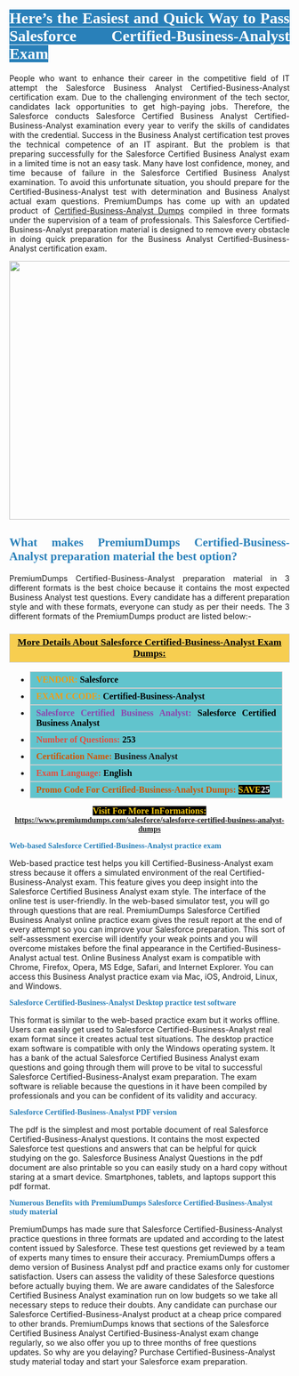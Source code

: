 <h1 style="text-align: justify;"><span style="color:#ffffff;"><span style="font-family:Georgia,serif;"><strong><span style="background-color:#2980b9;">Here’s the Easiest and Quick Way to Pass Salesforce Certified-Business-Analyst Exam</span></strong></span></span></h1>

<p style="text-align: justify;">People who want to enhance their career in the competitive field of IT attempt the Salesforce Business Analyst Certified-Business-Analyst certification exam. Due to the challenging environment of the tech sector, candidates lack opportunities to get high-paying jobs. Therefore, the Salesforce conducts Salesforce Certified Business Analyst Certified-Business-Analyst examination every year to verify the skills of candidates with the credential. Success in the Business Analyst certification test proves the technical competence of an IT aspirant. But the problem is that preparing successfully for the Salesforce Certified Business Analyst exam in a limited time is not an easy task. Many have lost confidence, money, and time because of failure in the Salesforce Certified Business Analyst examination. To avoid this unfortunate situation, you should prepare for the Certified-Business-Analyst test with determination and Business Analyst actual exam questions. PremiumDumps has come up with an updated product of <a href="https://www.premiumdumps.com/salesforce/salesforce-certified-business-analyst-dumps">Certified-Business-Analyst Dumps</a> compiled in three formats under the supervision of a team of professionals. This Salesforce Certified-Business-Analyst preparation material is designed to remove every obstacle in doing quick preparation for the Business Analyst Certified-Business-Analyst certification exam.</p>

<p style="text-align: center;"><a href="https://www.premiumdumps.com/salesforce/salesforce-certified-business-analyst-dumps"><img alt="" src="https://i.imgur.com/KJGzbJ2.jpeg" style="width: 700px; height: 465px;" /></a></p>

<h2 style="text-align: justify;"><span style="color:#2980b9;"><span style="font-family:Georgia,serif;"><strong>What makes PremiumDumps Certified-Business-Analyst preparation material the best option?</strong></span></span></h2>

<p style="text-align: justify;">PremiumDumps Certified-Business-Analyst preparation material in 3 different formats is the best choice because it contains the most expected Business Analyst test questions. Every candidate has a different preparation style and with these formats, everyone can study as per their needs. The 3 different formats of the PremiumDumps product are listed below:-</p>

<h3 style="background: #f7ce50; border: 1px solid rgb(204, 204, 204); padding: 5px 10px; text-align: center;"><span style="font-family:Georgia,serif;"><u><u><span style="color:#000000;"><span style="font-size:11pt"><span style="line-height:normal"><b><span style="font-size:13.0pt"><span cambria="">More Details About Salesforce Certified-Business-Analyst Exam Dumps:</span></span></b></span></span></span></u></u></span></h3>

<ul>
	<li style="margin:0cm 10pt">
	<div style="background:#61c4cd; border: 1px solid rgb(204, 204, 204); padding: 5px 10px; text-align: justify;"><span style="font-family:Georgia,serif;"><span style="font-size:11pt"><span style="line-height:normal"><b><span style="font-size:12.0pt"><span new="" roman="" times=""><span style="color:#f39c12;">VENDOR:</span> <span style="color:#000000;">Salesforce</span></span></span></b></span></span></span></div>
	</li>
	<li style="margin:0cm 10pt">
	<div style="background: #61c4cd; border: 1px solid rgb(204, 204, 204); padding: 5px 10px; text-align: justify;"><span style="font-family:Georgia,serif;"><span style="font-size:11pt"><span style="line-height:normal"><b><span style="font-size:12.0pt"><span new="" roman="" times=""><span style="color:#f39c12;">EXAM CCODE:</span> <span style="color:#000000;">Certified-Business-Analyst</span></span></span></b></span></span></span></div>
	</li>
	<li style="margin:0cm 10pt">
	<div style="background: #61c4cd; border: 1px solid rgb(204, 204, 204); padding: 5px 10px; text-align: justify;"><span style="font-family:Georgia,serif;"><span style="font-size:11pt"><span style="line-height:normal"><b><span style="font-size:12.0pt"><span new="" roman="" times=""><span style="color:#8e44ad;">Salesforce Certified Business Analyst:</span> <span style="color:#000000;">Salesforce Certified Business Analyst</span></span></span></b></span></span></span></div>
	</li>
	<li style="margin:0cm 10pt">
	<div style="background: #61c4cd; border: 1px solid rgb(204, 204, 204); padding: 5px 10px;"><span style="font-family:Georgia,serif;"><span style="font-size:11pt"><span style="line-height:normal"><b><span style="font-size:12.0pt"><span new="" roman="" times=""><span style="color:#e74c3c;">Number of Questions:</span><span style="color:#000000;"><span style="color:#f1c40f;"> </span>253</span></span></span></b></span></span></span></div>
	</li>
	<li style="margin:0cm 10pt">
	<div style="background: #61c4cd; border: 1px solid rgb(204, 204, 204); padding: 5px 10px; text-align: justify;"><span style="font-family:Georgia,serif;"><span style="font-size:11pt"><span style="line-height:normal"><b><span style="font-size:12.0pt"><span new="" roman="" times=""><span style="color:#d35400;">Certification Name:</span> Business Analyst</span></span></b></span></span></span></div>
	</li>
	<li style="margin:0cm 10pt">
	<div style="background: #61c4cd; border: 1px solid rgb(204, 204, 204); padding: 5px 10px; text-align: justify;"><span style="font-family:Georgia,serif;"><span style="font-size:11pt"><span style="line-height:normal"><b><span style="font-size:12.0pt"><span new="" roman="" times=""><span style="color:#e74c3c;">Exam Language:</span> <span style="color:#000000;">English</span></span></span></b></span></span></span></div>
	</li>
	<li style="margin:0cm 10pt">
	<div style="background: #61c4cd; border: 1px solid rgb(204, 204, 204); padding: 5px 10px;"><span style="font-family:Georgia,serif;"><span style="font-size:11pt"><span style="line-height:normal"><b><span style="font-size:12.0pt"><span new="" roman="" times=""><span style="color:#d35400;">Promo Code For Certified-Business-Analyst Dumps:</span><span style="color:#f1c40f;"> <span style="background-color:#000000;">SAVE</span></span><span style="color:#ffffff;"><span style="background-color:#000000;">25</span></span></span></span></b></span></span></span></div>
	</li>
</ul>

<p style="text-align: center;"><span style="font-family:Georgia,serif;"><strong><span style="font-size:16px;"><span style="color:#f1c40f;"><span style="background-color:#000000;">Visit For More InFormations:</span></span></span> <a href="https://www.premiumdumps.com/salesforce/salesforce-certified-business-analyst-dumps">https://www.premiumdumps.com/salesforce/salesforce-certified-business-analyst-dumps</a></strong></span></p>

<p><span style="color:#2980b9;"><span style="font-family:Georgia,serif;"><strong><strong><strong>Web-based Salesforce Certified-Business-Analyst practice exam</strong></strong></strong></span></span></p>

<p>Web-based practice test helps you kill Certified-Business-Analyst exam stress because it offers a simulated environment of the real Certified-Business-Analyst exam. This feature gives you deep insight into the Salesforce Certified Business Analyst exam style. The interface of the online test is user-friendly. In the web-based simulator test, you will go through questions that are real. PremiumDumps Salesforce Certified Business Analyst online practice exam gives the result report at the end of every attempt so you can improve your Salesforce preparation. This sort of self-assessment exercise will identify your weak points and you will overcome mistakes before the final appearance in the Certified-Business-Analyst actual test. Online Business Analyst exam is compatible with Chrome, Firefox, Opera, MS Edge, Safari, and Internet Explorer. You can access this Business Analyst practice exam via Mac, iOS, Android, Linux, and Windows.</p>

<p><span style="color:#2980b9;"><span style="font-family:Georgia,serif;"><strong><strong><strong>Salesforce Certified-Business-Analyst Desktop practice test software</strong></strong></strong></span></span></p>

<p>This format is similar to the web-based practice exam but it works offline. Users can easily get used to Salesforce Certified-Business-Analyst real exam format since it creates actual test situations. The desktop practice exam software is compatible with only the Windows operating system. It has a bank of the actual Salesforce Certified Business Analyst exam questions and going through them will prove to be vital to successful Salesforce Certified-Business-Analyst exam preparation. The exam software is reliable because the questions in it have been compiled by professionals and you can be confident of its validity and accuracy.</p>

<p><span style="color:#2980b9;"><span style="font-family:Georgia,serif;"><strong><strong><strong>Salesforce Certified-Business-Analyst PDF version</strong></strong></strong></span></span></p>

<p>The pdf is the simplest and most portable document of real Salesforce Certified-Business-Analyst questions. It contains the most expected Salesforce test questions and answers that can be helpful for quick studying on the go. Salesforce Business Analyst Questions in the pdf document are also printable so you can easily study on a hard copy without staring at a smart device. Smartphones, tablets, and laptops support this pdf format.</p>

<p><span style="color:#2980b9;"><span style="font-family:Georgia,serif;"><strong><strong><strong>Numerous Benefits with PremiumDumps Salesforce Certified-Business-Analyst study material</strong></strong></strong></span></span></p>

<p>PremiumDumps has made sure that Salesforce Certified-Business-Analyst practice questions in three formats are updated and according to the latest content issued by Salesforce. These test questions get reviewed by a team of experts many times to ensure their accuracy. PremiumDumps offers a demo version of Business Analyst pdf and practice exams only for customer satisfaction. Users can assess the validity of these Salesforce questions before actually buying them. We are aware candidates of the Salesforce Certified Business Analyst examination run on low budgets so we take all necessary steps to reduce their doubts. Any candidate can purchase our Salesforce Certified-Business-Analyst product at a cheap price compared to other brands. PremiumDumps knows that sections of the Salesforce Certified Business Analyst Certified-Business-Analyst exam change regularly, so we also offer you up to three months of free questions updates. So why are you delaying? Purchase Certified-Business-Analyst study material today and start your Salesforce exam preparation.</p>
